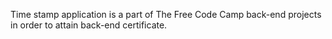 Time stamp application is a part of The Free Code Camp back-end projects in order to attain back-end certificate.
